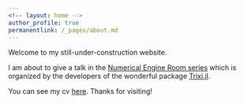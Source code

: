 ```yaml
---
<!-- layout: home -->
author_profile: true
permanentlink: /_pages/about.md
---
```

Welcome to my still-under-construction website. 

I am about to give a talk in the [Numerical Engine Room series](https://numerical-engine-room-talks.github.io/) which is organized by the developers of the wonderful package [Trixi.jl](https://github.com/Trixi-Framework/Trixi.jl). 

You can see my cv [here](cv.pdf). Thanks for visiting!

